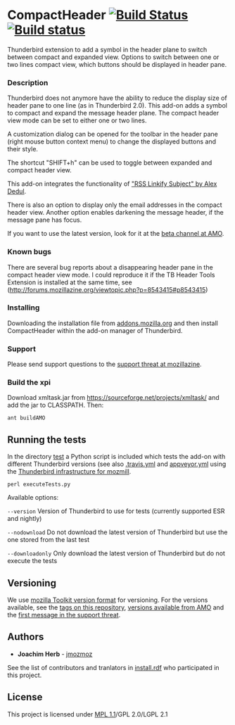 # CompactHeader [![Build Status](https://travis-ci.org/jmozmoz/compactheader.svg?branch=master)](https://travis-ci.org/jmozmoz/compactheader) [![Build status](https://ci.appveyor.com/api/projects/status/mmvvkm83lajuunms/branch/master?svg=true)](https://ci.appveyor.com/project/jmozmoz/compactheader/branch/master)


Thunderbird extension to add a symbol in the header plane to switch between
compact and expanded view. Options to switch between one or two lines compact
view, which buttons should be displayed in header pane.

### Description

Thunderbird does not anymore have the ability to reduce the display size of
header pane to one line (as in Thunderbird 2.0). This add-on adds a symbol to
compact and expand the message header plane. The compact header view mode can
be set to either one or two lines.

A customization dialog can be opened for the toolbar in the header pane
(right mouse button context menu) to change the displayed buttons and their
style.

The shortcut "SHIFT+h" can be used to toggle between expanded and compact
header view.

This add-on integrates the functionality of ["RSS Linkify Subject" by
Alex Dedul](https://addons.mozilla.org/en-US/thunderbird/addon/1704).

There is also an option to display only the email addresses in the compact
header view. Another option enables darkening the message header,
if the message pane has focus.

If you want to use the latest version, look for it at the
[beta channel at AMO](https://addons.mozilla.org/thunderbird/addon/compactheader/versions/beta).


### Known bugs

There are several bug reports about a disappearing header pane in the compact
header view mode. I could reproduce it if the TB Header Tools Extension is
installed at the same time, see (http://forums.mozillazine.org/viewtopic.php?p=8543415#p8543415)

### Installing

Downloading the installation file from [addons.mozilla.org](https://addons.mozilla.org/thunderbird/addon/compactheader/)
and then install CompactHeader within the add-on manager of Thunderbird.

### Support

Please send support questions to the [support threat at mozillazine](http://forums.mozillazine.org/viewtopic.php?f=29&t=1405155).

### Build the xpi

Download xmltask.jar from https://sourceforge.net/projects/xmltask/ and add
the jar to CLASSPATH. Then:

```
ant buildAMO
```

## Running the tests

In the directory [test](https://github.com/jmozmoz/compactheader/tree/master/test) a Python script is included which tests the add-on
with different Thunderbird versions (see also [.travis.yml](https://github.com/jmozmoz/compactheader/blob/master/.travis.yml) and
[appveyor.yml](https://github.com/jmozmoz/compactheader/blob/master/appveyor.yml)
using the [Thunderbird infrastructure for mozmill](https://developer.mozilla.org/en-US/docs/Mozilla/Thunderbird/Thunderbird_MozMill_Testing/Running_Thunderbird_MozMill_tests_from_packaged_tests).

```
perl executeTests.py
```

Available options:

`--version` Version of Thunderbird to use for tests (currently supported ESR and nightly)

`--nodownload` Do not download the latest version of Thunderbird but use the one stored from the last test

`--downloadonly` Only download the latest version of Thunderbird but do not execute the tests

## Versioning

We use [mozilla Toolkit version format](https://developer.mozilla.org/en-US/docs/Mozilla/Toolkit_version_format)
for versioning. For the versions available, see the [tags on this repository](https://github.com/jmozmoz/compactheader/tags),
[versions available from AMO](https://addons.mozilla.org/thunderbird/addon/compactheader/versions/) and
the [first message in the support threat](http://forums.mozillazine.org/viewtopic.php?p=7170965&sid=3f87f1bc1538d02ec6b81580f0e71fe1#p7170965).

## Authors

* **Joachim Herb** - [jmozmoz](https://github.com/jmozmoz)

See the list of contributors and tranlators in [install.rdf](https://github.com/jmozmoz/compactheader/blob/master/install.rdf) who participated in this project.

## License

This project is licensed under [MPL 1.1](http://www.mozilla.org/MPL/)/GPL 2.0/LGPL 2.1
